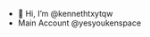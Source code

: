 - 👋 Hi, I’m @kennethtxytqw
- Main Account @yesyoukenspace

<!---
kennethtxytqw/kennethtxytqw is a ✨ special ✨ repository because its `README.md` (this file) appears on your GitHub profile.
You can click the Preview link to take a look at your changes.
--->
